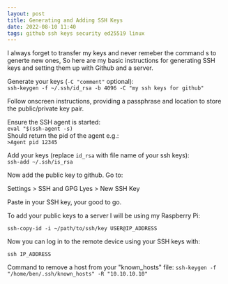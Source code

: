 ```yaml
---
layout: post
title: Generating and Adding SSH Keys
date: 2022-08-10 11:40
tags: github ssh keys security ed25519 linux
---
```


I always forget to transfer my keys and never remeber the command s to generte new ones, So here are my basic instructions for generating SSH keys and setting them up with Github and a server.
<!--more-->  
Generate your keys (`-C "comment"` optional):  
`ssh-keygen -f ~/.ssh/id_rsa -b 4096 -C "my ssh keys for github"`  
  
Follow onscreen instructions, providing a passphrase and location to store the public/private key pair.  
    
Ensure the SSH agent is started:    
`eval "$(ssh-agent -s)`  
Should return the pid of the agent e.g.:  
`>Agent pid 12345`  
 
Add your keys (replace `id_rsa` with file name of your ssh keys):  
`ssh-add ~/.ssh/is_rsa`  
  
Now add the public key to github. Go to:  
  
Settings > SSH and GPG Lyes > New SSH Key  
  
Paste in your SSH key, your good to go.
  
To add your public keys to a server I will be using my Raspberry Pi:  
  
`ssh-copy-id -i ~/path/to/ssh/key USER@IP_ADDRESS`  
  
Now you can log in to the remote device using your SSH keys with:  
  
`ssh IP_ADDRESS`

Command to remove a host from your "known_hosts" file:
`ssh-keygen -f "/home/ben/.ssh/known_hosts" -R "10.10.10.10"`



